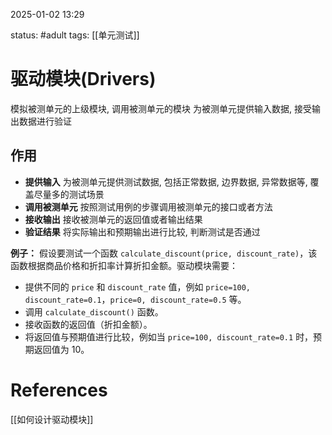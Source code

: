 2025-01-02    13:29

status: #adult 
tags: [[单元测试]]


# 驱动模块(Drivers)

模拟被测单元的上级模块, 调用被测单元的模块
为被测单元提供输入数据, 接受输出数据进行验证

## 作用

- **提供输入**
	为被测单元提供测试数据, 包括正常数据, 边界数据, 异常数据等, 覆盖尽量多的测试场景
- **调用被测单元**
	按照测试用例的步骤调用被测单元的接口或者方法
- **接收输出**
	接收被测单元的返回值或者输出结果
- **验证结果**
	将实际输出和预期输出进行比较, 判断测试是否通过

**例子：** 假设要测试一个函数 `calculate_discount(price, discount_rate)`，该函数根据商品价格和折扣率计算折扣金额。驱动模块需要：

- 提供不同的 `price` 和 `discount_rate` 值，例如 `price=100, discount_rate=0.1`，`price=0, discount_rate=0.5` 等。
- 调用 `calculate_discount()` 函数。
- 接收函数的返回值（折扣金额）。
- 将返回值与预期值进行比较，例如当 `price=100, discount_rate=0.1` 时，预期返回值为 10。


# References

[[如何设计驱动模块]]